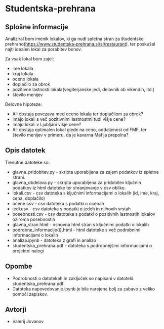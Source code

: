 # Studentska-prehrana
## Splošne informacije
Analiziral bom imenik lokalov, ki ga nudi spletna stran za študentsko prehrano(https://www.studentska-prehrana.si/sl/restaurant), ter poskušal najti idealen lokal za porabitev bonov.

Za vsak lokal bom zajel:
* ime lokala
* kraj lokala
* oceno lokala
* doplačilo za obrok
* pozitivne lastnosti lokala(vegiterjanske jedi, delavnik ob vikendih, itd.)
* število menijev

Delovne hipoteze:
* Ali obstaja povezava med oceno lokala ter doplačilom za obrok?
* Imajo lokali s več pozitivnimi lastnostmi tudi višje cene?
* Imajo lokali v Ljubljani višje cene?
* Ali obstaja optimalen lokal glede na ceno, oddaljenost od FMF, ter število menijev v primeru, da je kavarna Mafija prepolna?

## Opis datotek
Trenutne datoteke so:
* glavna_pridobitev.py - skripta uporabljena za zajem podatkov iz spletne strani.
* glavna_obdelava.py - skripta uporabljena za pridobitev ključnih podatkov iz html datoteke ter shranjevanje v csv obliko.
* lokali.csv - csv datoteka s ključnimi informacijami o lokalih (id, ime, kraj, cena, doplačilo)
* ocene.csv - csv datoteka s podatki o ocenah
* jedi.csv - csv datoteka s podatki o jedeh in njihovih vrstah
* posebnosti.csv - csv datoteka s podatki o pozitivnih lastnostih lokalov oziroma posebnostih
* glavna_stran.html - osnovna html stran s ključnimi podatki o lokalih
* podrobne_informacije{i}.html - html datoteke s več podrobnimi informacijami o lokalih
* analiza.ipynb - datoteka z grafi in analizo
* studentska_prehrana.pdf - datoteka s podrobnejšimi informacijami o projektni nalogi 

## Opombe
* Podrobnosti o datotekah in zaključek so napisani v datoteki studentska_prehrana.pdf.
* Datoteka napovedovanje.ipynb je bila narejena bolj za zabavo z veliko pomoči zapiskov.

## Avtorji
* Valerij Jovanov
